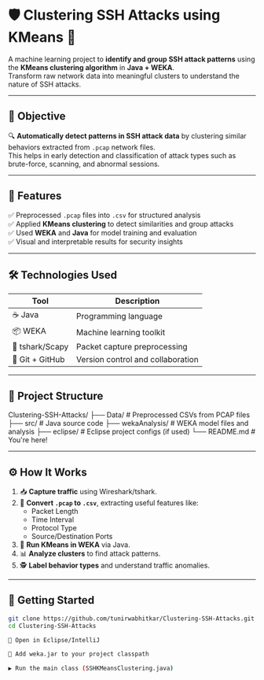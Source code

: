 # 🛡️ Clustering SSH Attacks using KMeans 🚀

A machine learning project to **identify and group SSH attack patterns** using the **KMeans clustering algorithm** in **Java + WEKA**.  
Transform raw network data into meaningful clusters to understand the nature of SSH attacks.

---

## 🎯 Objective

🔍 **Automatically detect patterns in SSH attack data** by clustering similar behaviors extracted from `.pcap` network files.  
This helps in early detection and classification of attack types such as brute-force, scanning, and abnormal sessions.

---

## 🧠 Features

✅ Preprocessed `.pcap` files into `.csv` for structured analysis  
✅ Applied **KMeans clustering** to detect similarities and group attacks  
✅ Used **WEKA** and **Java** for model training and evaluation  
✅ Visual and interpretable results for security insights

---

## 🛠️ Technologies Used

| Tool             | Description                          |
|------------------|--------------------------------------|
| ☕ Java           | Programming language                 |
| 📦 WEKA          | Machine learning toolkit              |
| 🧪 tshark/Scapy  | Packet capture preprocessing         |
| 🐙 Git + GitHub  | Version control and collaboration    |

---

## 📁 Project Structure
Clustering-SSH-Attacks/
├── Data/ # Preprocessed CSVs from PCAP files
├── src/ # Java source code
├── wekaAnalysis/ # WEKA model files and analysis
├── eclipse/ # Eclipse project configs (if used)
└── README.md # You're here!

---

## ⚙️ How It Works

1. 📥 **Capture traffic** using Wireshark/tshark.
2. 🔁 **Convert `.pcap` to `.csv`**, extracting useful features like:
   - Packet Length
   - Time Interval
   - Protocol Type
   - Source/Destination Ports
3. 🧮 **Run KMeans in WEKA** via Java.
4. 📊 **Analyze clusters** to find attack patterns.
5. 🕵️ **Label behavior types** and understand traffic anomalies.

---

## 🚀 Getting Started

```bash
git clone https://github.com/tunirwabhitkar/Clustering-SSH-Attacks.git
cd Clustering-SSH-Attacks

🔧 Open in Eclipse/IntelliJ

📂 Add weka.jar to your project classpath

▶️ Run the main class (SSHKMeansClustering.java)



